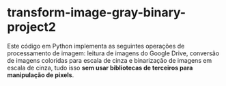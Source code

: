 # transform-image-gray-binary-project2
Este código em Python implementa as seguintes operações de processamento de imagem: leitura de imagens do Google Drive, conversão de imagens coloridas para escala de cinza e binarização de imagens em escala de cinza, tudo isso **sem usar bibliotecas de terceiros para manipulação de pixels**.
